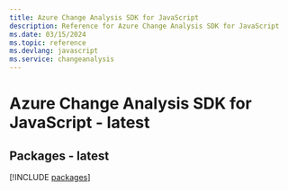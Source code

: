 ```yaml
---
title: Azure Change Analysis SDK for JavaScript
description: Reference for Azure Change Analysis SDK for JavaScript
ms.date: 03/15/2024
ms.topic: reference
ms.devlang: javascript
ms.service: changeanalysis
---
```

# Azure Change Analysis SDK for JavaScript - latest
## Packages - latest
[!INCLUDE [packages](change-analysis-index.md)]
